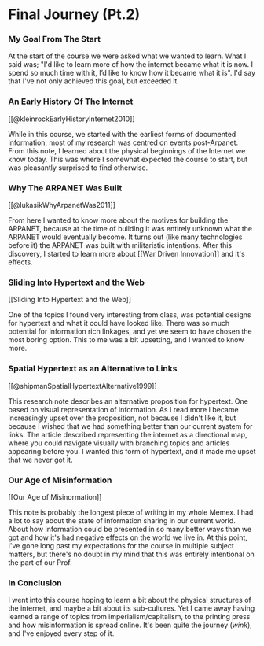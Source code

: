 # Final Journey (Pt.2)

### My Goal From The Start
At the start of the course we were asked what we wanted to learn. What I said was; "I'd like to learn more of how the internet became what it is now. I spend so much time with it, I’d like to know how it became what it is". I'd say that I've not only achieved this goal, but exceeded it.

### An Early History Of The Internet
[[@kleinrockEarlyHistoryInternet2010]]

While in this course, we started with the earliest forms of documented information, most of my research was centred on events post-Arpanet. From this note, I learned about the physical beginnings of the Internet we know today. This was where I somewhat expected the course to start, but was pleasantly surprised to find otherwise.

### Why The ARPANET Was Built
[[@lukasikWhyArpanetWas2011]]

From here I wanted to know more about the motives for building the ARPANET, because at the time of building it was entirely unknown what the ARPANET would eventually become. It turns out (like many technologies before it) the ARPANET was built with militaristic intentions. After this discovery, I started to learn more about [[War Driven Innovation]] and it's effects.

### Sliding Into Hypertext and the Web
[[Sliding Into Hypertext and the Web]]

One of the topics I found very interesting from class, was potential designs for hypertext and what it could have looked like. There was so much potential for information rich linkages, and yet we seem to have chosen the most boring option. This to me was a bit upsetting, and I wanted to know more.

### Spatial Hypertext as an Alternative to Links
[[@shipmanSpatialHypertextAlternative1999]]

This research note describes an alternative proposition for hypertext. One based on visual representation of information. As I read more I became increasingly upset over the proposition, not because I didn't like it, but because I wished that we had something better than our current system for links. The article described representing the internet as a directional map, where you could navigate visually with branching topics and articles appearing before you. I wanted this form of hypertext, and it made me upset that we never got it.

### Our Age of Misinformation
[[Our Age of Misinormation]]

This note is probably the longest piece of writing in my whole Memex. I had a lot to say about the state of information sharing in our current world. About how information could be presented in so many better ways than we got and how it's had negative effects on the world we live in. At this point, I've gone long past my expectations for the course in multiple subject matters, but there's no doubt in my mind that this was entirely intentional on the part of our Prof.

### In Conclusion
I went into this course hoping to learn a bit about the physical structures of the internet, and maybe a bit about its sub-cultures. Yet I came away having learned a range of topics from imperialism/capitalism, to the printing press and how misinformation is spread online. It's been quite the journey (*wink*), and I've enjoyed every step of it.
